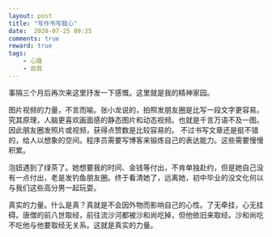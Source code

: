 ```yaml
---
layout: post
title: "写作书写我心"
date:  2020-07-25 09:35
comments: true
reward: true
tags: 
	- 心路
	- 自我
---
```

事隔三个月后再次来这里抒发一下感慨。这里就是我的精神家园。
<!-- more  -->
图片视频的力量，不言而喻。张小龙说的，拍照发朋友圈是比写一段文字更容易。究其原理，人脑更喜欢画面感的静态图片和动态视频。也就是千言万语不及一图。因此朋友圈发照片或视频，获得点赞数是比较容易的。
 不过书写文章还是挺不错的，给人以想象的空间。程序员需要写博客来锻炼自己的表达能力。这些需要慢慢积累。
 
 泡妞遇到了绿茶了。她想要我的时间、金钱等付出，不肯单独赴约，但是她自己没有一点付出，老是发钓鱼朋友圈。终于看清她了，远离她，初中毕业的没文化何以与我们这些高分男一起玩耍。

 真实的力量。什么是真？真就是不会因外物而影响自己的心性。了无牵挂，心无挂碍。唐僧的前八世取经，前往流沙河都被沙和尚吃掉，但他依旧来取经。沙和尚吃不吃他与他要取经无关系。这就是真实的力量。
 